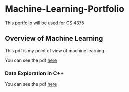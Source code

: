 # Machine-Learning-Portfolio
This portfolio will be used for CS 4375

## Overview of Machine Learning
This pdf is my point of view of machine learning. 

You can see the pdf [here](Overview_of_ML.pdf)

### Data Exploration in C++

You can see the pdf [here](Data_Exploration_Output_and_Write_Up.pdf)
